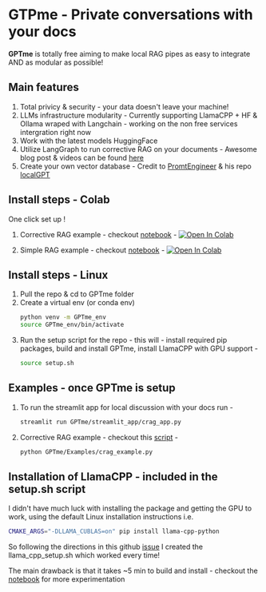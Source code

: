# GTPme - Private conversations with your docs 

**GPTme** is totally free aiming to make local RAG pipes as easy to integrate AND as modular as possible!

## Main features
1. Total privicy & security - your data doesn't leave your machine! 
2. LLMs infrastructure modularity - Currently supporting LlamaCPP + HF & Ollama wraped with Langchain - working on the non free services intergration right now
3. Work with the latest models HuggingFace 
4. Utilize LangGraph to run corrective RAG on your documents - Awesome blog post & videos can be found [here](https://blog.langchain.dev/agentic-rag-with-langgraph/)
5. Create your own vector database - Credit to [PromtEngineer](https://www.youtube.com/@engineerprompt) & his repo [localGPT](https://github.com/PromtEngineer/localGPT)

## Install steps - Colab
One click set up ! 
1. Corrective RAG example - checkout [notebook](https://github.com/shalvamist/GPTme/blob/main/Examples/notebooks/GPTme_CRAG_terminal_app.ipynb) - [![Open In Colab](https://colab.research.google.com/assets/colab-badge.svg)](https://colab.research.google.com/shalvamist/GPTme/blob/main/Examples/notebooks/GPTme_CRAG_terminal_app.ipynb)

2. Simple RAG example - checkout [notebook](https://github.com/shalvamist/GPTme/blob/main/Examples/notebooks/GPTme_Colab.ipynb) - [![Open In Colab](https://colab.research.google.com/assets/colab-badge.svg)](https://colab.research.google.com/shalvamist/GPTme/blob/main/Examples/notebooks/GPTme_Colab.ipynb)   

## Install steps - Linux
1. Pull the repo & cd to GPTme folder
2. Create a virtual env (or conda env)
   ```bash
   python venv -m GPTme_env
   source GPTme_env/bin/activate
   ```
4. Run the setup script for the repo - this will - install required pip packages, build and install GPTme, install LlamaCPP with GPU support -
   ```bash
   source setup.sh
   ```

## Examples - once GPTme is setup
1. To run the streamlit app for local discussion with your docs run -
   ```bash
   streamlit run GPTme/streamlit_app/crag_app.py
   ```
2. Corrective RAG example - checkout this [script](https://github.com/shalvamist/GPTme/blob/main/Examples/crag_example.py) -
   ```bash
   python GPTme/Examples/crag_example.py
   ```

## Installation of LlamaCPP - included in the setup.sh script
I didn't have much luck with installing the package and getting the GPU to work, using the default Linux installation instructions i.e.
```bash
CMAKE_ARGS="-DLLAMA_CUBLAS=on" pip install llama-cpp-python
```
So following the directions in this github [issue](https://github.com/abetlen/llama-cpp-python/issues/509) I created the llama_cpp_setup.sh which worked every time!

The main drawback is that it takes ~5 min to build and install - checkout the [notebook](https://github.com/shalvamist/GPTme/blob/main/Examples/notebooks/Running_LlamaCPP_in_Colab_GPU.ipynb) for more experimentation 

